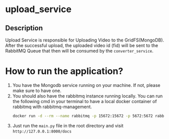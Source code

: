 # upload_service

## Description
Upload Service is responsible for Uploading Video to the GridFS(MongoDB). After the successful upload, 
the uploaded video id (fid) will be sent to the RabbitMQ Queue that then will be consumed by the 
`converter_service`.

# How to run the application?
1. You have the Mongodb service running on your machine. If not, please make sure to have one. 
2. You should also have the rabbitmq instance running locally. You can run the following cmd in your terminal to have a local docker container of rabbitmq with rabbitmq-management.
    ```bash
    docker run -d --rm --name rabbitmq -p 15672:15672 -p 5672:5672 rabbitmq:3-management
    ```
3. Just run the `main.py` file in the root directory and visit `http://127.0.0.1:8000/docs`